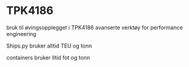 # TPK4186
bruk til øvingsopplegget i TPK4186 avanserte verktøy for performance engineering

Ships.py bruker alltid TEU og tonn

containers bruker lltid fot og tonn
